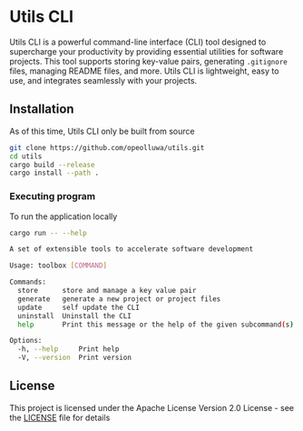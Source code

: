 # Utils CLI

Utils CLI is a powerful command-line interface (CLI) tool designed to
supercharge your productivity by providing essential utilities for software
projects. This tool supports storing key-value pairs, generating `.gitignore`
files, managing README files, and more. Utils CLI is lightweight, easy to use,
and integrates seamlessly with your projects.

## Installation

As of this time, Utils CLI only be built from source

```sh
git clone https://github.com/opeolluwa/utils.git
cd utils
cargo build --release
cargo install --path .
```

### Executing program

To run the application locally

```sh
cargo run -- --help

A set of extensible tools to accelerate software development

Usage: toolbox [COMMAND]

Commands:
  store      store and manage a key value pair
  generate   generate a new project or project files
  update     self update the CLI
  uninstall  Uninstall the CLI
  help       Print this message or the help of the given subcommand(s)

Options:
  -h, --help     Print help
  -V, --version  Print version

```

## License

This project is licensed under the Apache License Version 2.0 License - see the
[LICENSE](./LICENSE) file for details
